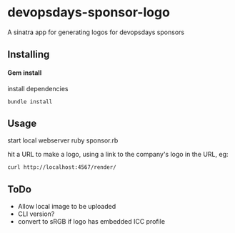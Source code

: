 devopsdays-sponsor-logo
========
A sinatra app for generating logos for devopsdays sponsors


Installing
-------------------

#### Gem install

install dependencies

    bundle install

Usage
---------------

start local webserver
    ruby sponsor.rb

hit a URL to make a logo, using a link to the company's logo in the URL, eg:

    curl http://localhost:4567/render/
    

ToDo
-----

  * Allow local image to be uploaded
  * CLI version?
  * convert to sRGB if logo has embedded ICC profile
